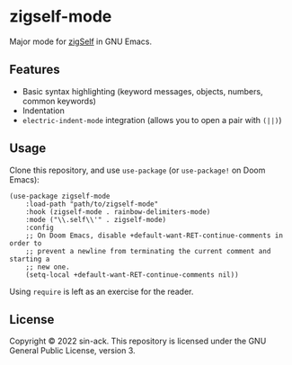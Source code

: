 # zigself-mode

Major mode for [zigSelf](https://github.com/sin-ack/zigself) in GNU Emacs.

## Features

- Basic syntax highlighting (keyword messages, objects, numbers, common
  keywords)
- Indentation
- `electric-indent-mode` integration (allows you to open a pair with `(||)`)

## Usage

Clone this repository, and use `use-package` (or `use-package!` on Doom Emacs):

```emacs-lisp
(use-package zigself-mode
    :load-path "path/to/zigself-mode"
    :hook (zigself-mode . rainbow-delimiters-mode)
    :mode ("\\.self\\'" . zigself-mode)
    :config
    ;; On Doom Emacs, disable +default-want-RET-continue-comments in order to
    ;; prevent a newline from terminating the current comment and starting a
    ;; new one.
    (setq-local +default-want-RET-continue-comments nil))
```

Using `require` is left as an exercise for the reader.

## License

Copyright &copy; 2022 sin-ack. This repository is licensed under the GNU
General Public License, version 3.
